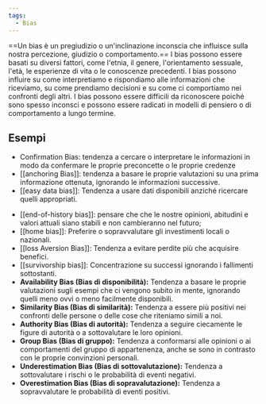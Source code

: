 ```yaml
---
tags:
  - Bias
---
```

==Un bias è un pregiudizio o un'inclinazione inconscia che influisce sulla nostra percezione, giudizio o comportamento.==
I bias possono essere basati su diversi fattori, come l'etnia, il genere, l'orientamento sessuale, l'età, le esperienze di vita o le conoscenze precedenti.
I bias possono influire su come interpretiamo e rispondiamo alle informazioni che riceviamo, su come prendiamo decisioni e su come ci comportiamo nei confronti degli altri. I bias possono essere difficili da riconoscere poiché sono spesso inconsci e possono essere radicati in modelli di pensiero o di comportamento a lungo termine.

## Esempi

* Confirmation Bias: tendenza a cercare o interpretare le informazioni in modo da confermare le proprie preconcette o le proprie credenze
* [[anchoring Bias]]: tendenza a basare le proprie valutazioni su una prima informazione ottenuta, ignorando le informazioni successive.
* [[easy data bias]]: Tendenza a usare dati disponibili anziché ricercare quelli appropriati.
- [[end-of-history bias]]:  pensare che che le nostre opinioni, abitudini e valori attuali siano stabili e non cambieranno nel futuro;
- [[home bias]]: Preferire o sopravvalutare gli investimenti locali o nazionali.
- [[loss Aversion Bias]]: Tendenza a evitare perdite più che acquisire benefici.
- [[survivorship bias]]: Concentrazione su successi ignorando i fallimenti sottostanti.
- **Availability Bias (Bias di disponibilità):** Tendenza a basare le proprie valutazioni sugli esempi che ci vengono subito in mente, ignorando quelli meno ovvi o meno facilmente disponibili.
- **Similarity Bias (Bias di similarità):** Tendenza a essere più positivi nei confronti delle persone o delle cose che riteniamo simili a noi.
- **Authority Bias (Bias di autorità):** Tendenza a seguire ciecamente le figure di autorità o a sottovalutare le loro opinioni.
- **Group Bias (Bias di gruppo):** Tendenza a conformarsi alle opinioni o ai comportamenti del gruppo di appartenenza, anche se sono in contrasto con le proprie convinzioni personali.
- **Underestimation Bias (Bias di sottovalutazione):** Tendenza a sottovalutare i rischi o le probabilità di eventi negativi.
- **Overestimation Bias (Bias di sopravalutazione):** Tendenza a sopravvalutare le probabilità di eventi positivi.

